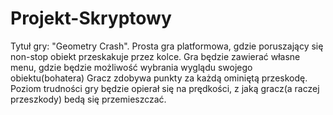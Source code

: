 # Projekt-Skryptowy
Tytuł gry: "Geometry Crash".
Prosta gra platformowa, gdzie poruszający się  non-stop obiekt przeskakuje przez kolce.
Gra będzie zawierać własne menu, gdzie będzie możliwość wybrania wyglądu swojego obiektu(bohatera)
Gracz zdobywa punkty za każdą ominiętą przeskodę.
Poziom trudności gry będzie opierał się na prędkości, z jaką gracz(a raczej przeszkody) bedą się przemieszczać.
